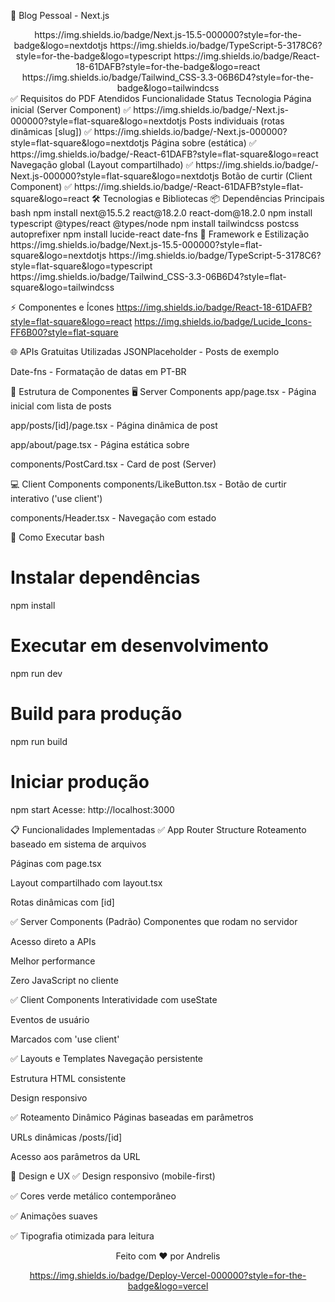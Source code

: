 🚀 Blog Pessoal - Next.js

<div align="center">
https://img.shields.io/badge/Next.js-15.5-000000?style=for-the-badge&logo=nextdotjs
https://img.shields.io/badge/TypeScript-5-3178C6?style=for-the-badge&logo=typescript
https://img.shields.io/badge/React-18-61DAFB?style=for-the-badge&logo=react
https://img.shields.io/badge/Tailwind_CSS-3.3-06B6D4?style=for-the-badge&logo=tailwindcss

</div>
✅ Requisitos do PDF Atendidos
Funcionalidade	Status	Tecnologia
Página inicial (Server Component)	✅	https://img.shields.io/badge/-Next.js-000000?style=flat-square&logo=nextdotjs
Posts individuais (rotas dinâmicas [slug])	✅	https://img.shields.io/badge/-Next.js-000000?style=flat-square&logo=nextdotjs
Página sobre (estática)	✅	https://img.shields.io/badge/-React-61DAFB?style=flat-square&logo=react
Navegação global (Layout compartilhado)	✅	https://img.shields.io/badge/-Next.js-000000?style=flat-square&logo=nextdotjs
Botão de curtir (Client Component)	✅	https://img.shields.io/badge/-React-61DAFB?style=flat-square&logo=react
🛠️ Tecnologias e Bibliotecas
📦 Dependências Principais
bash
npm install next@15.5.2 react@18.2.0 react-dom@18.2.0
npm install typescript @types/react @types/node
npm install tailwindcss postcss autoprefixer
npm install lucide-react date-fns
🎨 Framework e Estilização
https://img.shields.io/badge/Next.js-15.5-000000?style=flat-square&logo=nextdotjs
https://img.shields.io/badge/TypeScript-5-3178C6?style=flat-square&logo=typescript
https://img.shields.io/badge/Tailwind_CSS-3.3-06B6D4?style=flat-square&logo=tailwindcss

⚡ Componentes e Ícones
https://img.shields.io/badge/React-18-61DAFB?style=flat-square&logo=react
https://img.shields.io/badge/Lucide_Icons-FF6B00?style=flat-square

🌐 APIs Gratuitas Utilizadas
JSONPlaceholder - Posts de exemplo

Date-fns - Formatação de datas em PT-BR

📁 Estrutura de Componentes
🖥️ Server Components
app/page.tsx - Página inicial com lista de posts

app/posts/[id]/page.tsx - Página dinâmica de post

app/about/page.tsx - Página estática sobre

components/PostCard.tsx - Card de post (Server)

💻 Client Components
components/LikeButton.tsx - Botão de curtir interativo ('use client')

components/Header.tsx - Navegação com estado

🚀 Como Executar
bash

# Instalar dependências

npm install

# Executar em desenvolvimento

npm run dev

# Build para produção

npm run build

# Iniciar produção

npm start
Acesse: http://localhost:3000

📋 Funcionalidades Implementadas
✅ App Router Structure
Roteamento baseado em sistema de arquivos

Páginas com page.tsx

Layout compartilhado com layout.tsx

Rotas dinâmicas com [id]

✅ Server Components (Padrão)
Componentes que rodam no servidor

Acesso direto a APIs

Melhor performance

Zero JavaScript no cliente

✅ Client Components
Interatividade com useState

Eventos de usuário

Marcados com 'use client'

✅ Layouts e Templates
Navegação persistente

Estrutura HTML consistente

Design responsivo

✅ Roteamento Dinâmico
Páginas baseadas em parâmetros

URLs dinâmicas /posts/[id]

Acesso aos parâmetros da URL

🎨 Design e UX
✅ Design responsivo (mobile-first)

✅ Cores verde metálico contemporâneo

✅ Animações suaves

✅ Tipografia otimizada para leitura

<div align="center">
Feito com ❤️ por Andrelis

https://img.shields.io/badge/Deploy-Vercel-000000?style=for-the-badge&logo=vercel
